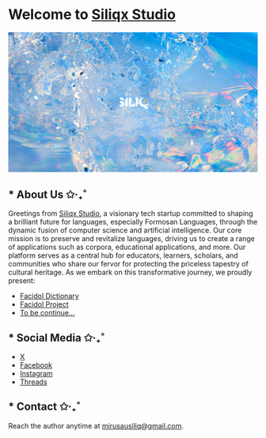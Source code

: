 # Welcome to [Siliqx Studio](http://github.com/siliqx)

![Siliqx Studio Wallpaper](./images/siliqx-background.png)

## * About Us ✩‧₊˚

Greetings from [Siliqx Studio](http://github.com/siliqx), a visionary tech startup committed to shaping a brilliant future for languages, especially Formosan Languages, through the dynamic fusion of computer science and artificial intelligence. Our core mission is to preserve and revitalize languages, driving us to create a range of applications such as corpora, educational applications, and more. Our platform serves as a central hub for educators, learners, scholars, and communities who share our fervor for protecting the priceless tapestry of cultural heritage. As we embark on this transformative journey, we proudly present:

- [Facidol Dictionary](https://github.mirusausiliq.com/facidol-dict)
- [Facidol Project](https://github.mirusausiliq.com/facidolproject)
- [To be continue...](https://www.youtube.com/watch?v=dQw4w9WgXcQ)

## * Social Media ✩‧₊˚

- [X](https://twitter.com/siliqxstudio)
- [Facebook](https://www.facebook.com/siliqx)
- [Instagram](https://www.instagram.com/siliqx)
- [Threads](https://www.threads.net/@siliqx)

## * Contact ✩‧₊˚

Reach the author anytime at <mirusausiliq@gmail.com>.

